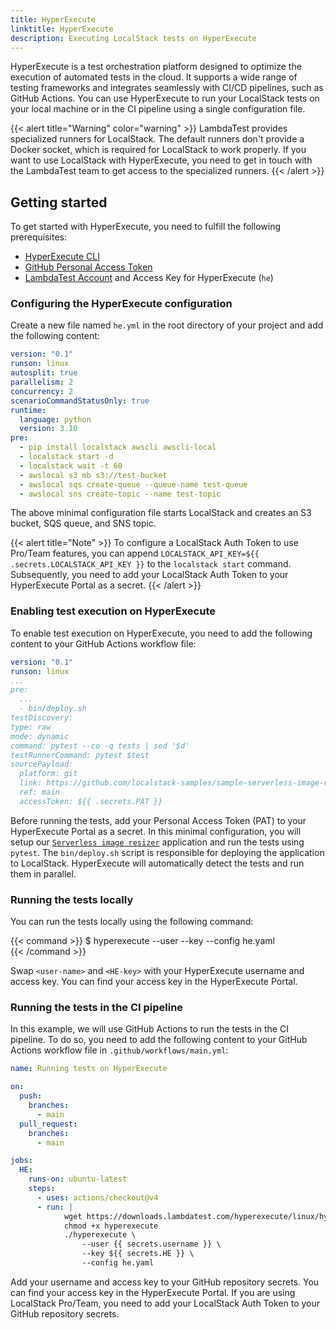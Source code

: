 ```yaml
---
title: HyperExecute
linktitle: HyperExecute
description: Executing LocalStack tests on HyperExecute
---
```


HyperExecute is a test orchestration platform designed to optimize the execution of automated tests in the cloud. It supports a wide range of testing frameworks and integrates seamlessly with CI/CD pipelines, such as GitHub Actions. You can use HyperExecute to run your LocalStack tests on your local machine or in the CI pipeline using a single configuration file.

{{< alert title="Warning" color="warning" >}}
LambdaTest provides specialized runners for LocalStack. The default runners don't provide a Docker socket, which is required for LocalStack to work properly. If you want to use LocalStack with HyperExecute, you need to get in touch with the LambdaTest team to get access to the specialized runners.
{{< /alert >}}

## Getting started

To get started with HyperExecute, you need to fulfill the following prerequisites:

- [HyperExecute CLI](https://www.lambdatest.com/support/docs/hyperexecute-cli-run-tests-on-hyperexecute-grid/)
- [GitHub Personal Access Token](https://docs.github.com/en/authentication/keeping-your-account-and-data-secure/managing-your-personal-access-tokens)
- [LambdaTest Account](https://hyperexecute.lambdatest.com/) and Access Key for HyperExecute (`he`)

### Configuring the HyperExecute configuration

Create a new file named `he.yml` in the root directory of your project and add the following content:

```yaml
version: "0.1"
runson: linux
autosplit: true
parallelism: 2
concurrency: 2
scenarioCommandStatusOnly: true
runtime:
  language: python
  version: 3.10
pre:
  - pip install localstack awscli awscli-local
  - localstack start -d
  - localstack wait -t 60
  - awslocal s3 mb s3://test-bucket
  - awslocal sqs create-queue --queue-name test-queue
  - awslocal sns create-topic --name test-topic
```

The above minimal configuration file starts LocalStack and creates an S3 bucket, SQS queue, and SNS topic.

{{< alert title="Note" >}}
To configure a LocalStack Auth Token to use Pro/Team features, you can append `LOCALSTACK_API_KEY=${{ .secrets.LOCALSTACK_API_KEY }}` to the `localstack start` command. Subsequently, you need to add your LocalStack Auth Token to your HyperExecute Portal as a secret.
{{< /alert >}}

### Enabling test execution on HyperExecute

To enable test execution on HyperExecute, you need to add the following content to your GitHub Actions workflow file:

```yaml
version: "0.1"
runson: linux
...
pre:
  ...
  - bin/deploy.sh
testDiscovery:
type: raw
mode: dynamic
command: pytest --co -q tests | sed '$d'
testRunnerCommand: pytest $test
sourcePayload:
  platform: git
  link: https://github.com/localstack-samples/sample-serverless-image-resizer-s3-lambda
  ref: main
  accessToken: ${{ .secrets.PAT }}
```

Before running the tests, add your Personal Access Token (PAT) to your HyperExecute Portal as a secret. In this minimal configuration, you will setup our [`Serverless image resizer`](https://github.com/localstack-samples/sample-serverless-image-resizer-s3-lambda) application and run the tests using `pytest`. The `bin/deploy.sh` script is responsible for deploying the application to LocalStack. HyperExecute will automatically detect the tests and run them in parallel.

### Running the tests locally

You can run the tests locally using the following command:

{{< command >}}
$ hyperexecute --user <user-name> --key <HE-key> --config he.yaml   
{{< /command >}}

Swap `<user-name>` and `<HE-key>` with your HyperExecute username and access key. You can find your access key in the HyperExecute Portal.

### Running the tests in the CI pipeline

In this example, we will use GitHub Actions to run the tests in the CI pipeline. To do so, you need to add the following content to your GitHub Actions workflow file in `.github/workflows/main.yml`:

```yaml
name: Running tests on HyperExecute

on:
  push:
    branches:
      - main
  pull_request:
    branches:
      - main

jobs:
  HE:
    runs-on: ubuntu-latest
    steps:
      - uses: actions/checkout@v4
      - run: |
            wget https://downloads.lambdatest.com/hyperexecute/linux/hyperexecute
            chmod +x hyperexecute
            ./hyperexecute \
                --user {{ secrets.username }} \
                --key ${{ secrets.HE }} \
                --config he.yaml
```

Add your username and access key to your GitHub repository secrets. You can find your access key in the HyperExecute Portal. If you are using LocalStack Pro/Team, you need to add your LocalStack Auth Token to your GitHub repository secrets.
